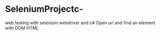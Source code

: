 # SeleniumProjectc-
web testing with selenium webdriver and c# 
Open url and find an element with DOM HTML 
